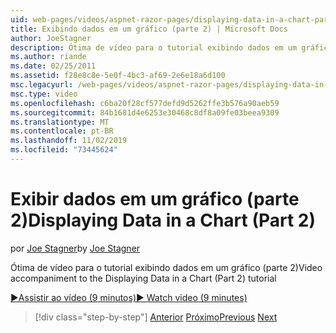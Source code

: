 ```yaml
---
uid: web-pages/videos/aspnet-razor-pages/displaying-data-in-a-chart-part-2
title: Exibindo dados em um gráfico (parte 2) | Microsoft Docs
author: JoeStagner
description: Ótima de vídeo para o tutorial exibindo dados em um gráfico (parte 2)
ms.author: riande
ms.date: 02/25/2011
ms.assetid: f28e8c8e-5e0f-4bc3-af69-2e6e18a6d100
msc.legacyurl: /web-pages/videos/aspnet-razor-pages/displaying-data-in-a-chart-part-2
msc.type: video
ms.openlocfilehash: c6ba20f28cf577defd9d5262ffe3b576a90aeb59
ms.sourcegitcommit: 84b1681d4e6253e30468c8df8a09fe03beea9309
ms.translationtype: MT
ms.contentlocale: pt-BR
ms.lasthandoff: 11/02/2019
ms.locfileid: "73445624"
---
```

# <a name="displaying-data-in-a-chart-part-2"></a><span data-ttu-id="a183d-103">Exibir dados em um gráfico (parte 2)</span><span class="sxs-lookup"><span data-stu-id="a183d-103">Displaying Data in a Chart (Part 2)</span></span>

<span data-ttu-id="a183d-104">por [Joe Stagner](https://github.com/JoeStagner)</span><span class="sxs-lookup"><span data-stu-id="a183d-104">by [Joe Stagner](https://github.com/JoeStagner)</span></span>

<span data-ttu-id="a183d-105">Ótima de vídeo para o tutorial exibindo dados em um gráfico (parte 2)</span><span class="sxs-lookup"><span data-stu-id="a183d-105">Video accompaniment to the Displaying Data in a Chart (Part 2) tutorial</span></span>

<span data-ttu-id="a183d-106">[&#9654;Assistir ao vídeo (9 minutos)](https://channel9.msdn.com/Blogs/ASP-NET-Site-Videos/displaying-data-in-a-chart-(part-2))</span><span class="sxs-lookup"><span data-stu-id="a183d-106">[&#9654; Watch video (9 minutes)](https://channel9.msdn.com/Blogs/ASP-NET-Site-Videos/displaying-data-in-a-chart-(part-2))</span></span>

> [!div class="step-by-step"]
> <span data-ttu-id="a183d-107">[Anterior](displaying-data-in-a-chart-part-1.md)
> [Próximo](working-with-files.md)</span><span class="sxs-lookup"><span data-stu-id="a183d-107">[Previous](displaying-data-in-a-chart-part-1.md)
[Next](working-with-files.md)</span></span>
